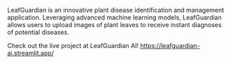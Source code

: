 LeafGuardian is an innovative plant disease identification and management application. Leveraging advanced machine learning models, 
LeafGuardian allows users to upload images of plant leaves to receive instant diagnoses of potential diseases.

Check out the live project at LeafGuardian AI! https://leafguardian-ai.streamlit.app/
